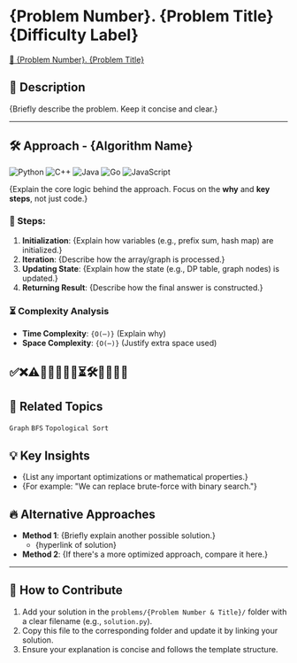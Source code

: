 # {Problem Number}. {Problem Title} {Difficulty Label}  <!-- 🟢🟡🔴 (Green: Easy, Yellow: Medium, Red: Hard) -->

[🔗 {Problem Number}. {Problem Title}](https://leetcode.com/problems/{Problem-Title}/)  <!-- (Must-have) -->

## 📝 Description  <!-- (Must-have) -->
{Briefly describe the problem. Keep it concise and clear.}

---

## 🛠 Approach - {Algorithm Name}  <!-- (Must-have) -->

<!-- (Choose your implement and hyperlink) -->
![Python](https://img.shields.io/badge/Python-3776AB?style=for-the-badge&logo=python&logoColor=white)
![C++](https://img.shields.io/badge/C++-00599C?style=for-the-badge&logo=c%2B%2B&logoColor=white)
![Java](https://img.shields.io/badge/Java-007396?style=for-the-badge&logo=java&logoColor=white)
![Go](https://img.shields.io/badge/Go-00ADD8?style=for-the-badge&logo=go&logoColor=white)
![JavaScript](https://img.shields.io/badge/JavaScript-F7DF1E?style=for-the-badge&logo=javascript&logoColor=black)

{Explain the core logic behind the approach. Focus on the **why** and **key steps**, not just code.}

### 🔹 Steps:  <!-- (Optional) -->
1. **Initialization**: {Explain how variables (e.g., prefix sum, hash map) are initialized.}
2. **Iteration**: {Describe how the array/graph is processed.}
3. **Updating State**: {Explain how the state (e.g., DP table, graph nodes) is updated.}
4. **Returning Result**: {Describe how the final answer is constructed.}

### ⏳ Complexity Analysis  <!-- (Recommended) -->
- **Time Complexity**: `{O(⋯)}`  (Explain why)
- **Space Complexity**: `{O(⋯)}`  (Justify extra space used)


✅❌⚠️🚀🔥💡📝🎯⏳🛠️📌🔄📢🛑
---

## 🔗 Related Topics  <!-- (Optional) -->
`Graph` `BFS` `Topological Sort`  <!-- Add relevant algorithm categories -->

## 💡 Key Insights  <!-- (Optional) -->
- {List any important optimizations or mathematical properties.}
- {For example: "We can replace brute-force with binary search."}

## 🔥 Alternative Approaches  <!-- (Optional) -->
- **Method 1**: {Briefly explain another possible solution.}
    - {hyperlink of solution} <!-- (If exist) -->
- **Method 2**: {If there's a more optimized approach, compare it here.}

---

## 📢 How to Contribute  
1. Add your solution in the `problems/{Problem Number & Title}/` folder with a clear filename (e.g., `solution.py`).  
2. Copy this file to the corresponding folder and update it by linking your solution.
3. Ensure your explanation is concise and follows the template structure.

